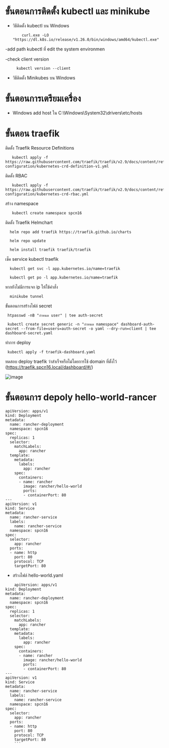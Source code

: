 # ขั้นตอนการติดตั้ง kubectl และ minikube

* วิธีติดตั้ง kubectl บน Windows

          curl.exe -LO "https://dl.k8s.io/release/v1.26.0/bin/windows/amd64/kubectl.exe"
 
 -add path kubectl ที่ edit the system environmen
 
 -check client version

         kubectl version --client
         
* วิธีติดตั้ง Minikubes บน Windows       

# ขั้นตอนการเตรียมเครื่อง

* Windows add host ใน C:\Windows\System32\drivers\etc/hosts

# ขั้นตอน traefik

ติดตั้ง Traefik Resource Definitions

       kubectl apply -f https://raw.githubusercontent.com/traefik/traefik/v2.9/docs/content/reference/dynamic-configuration/kubernetes-crd-definition-v1.yml

ติดตั้ง RBAC 
 
       kubectl apply -f https://raw.githubusercontent.com/traefik/traefik/v2.9/docs/content/reference/dynamic-configuration/kubernetes-crd-rbac.yml
       
สร้าง namespace

       kubectl create namespace spcn16
       
ติดตั้ง Traefik Helmchart

      helm repo add traefik https://traefik.github.io/charts
      
      helm repo update
      
      helm install traefik traefik/traefik
      
เช็ค service kubectl traefik 

      kubectl get svc -l app.kubernetes.io/name=traefik
      
      kubectl get po -l app.kubernetes.io/name=traefik

หากยังไม่มีการแจก ip ให้ใช้คำสั่ง

      minikube tunnel
      
ขั้นตอนการสร้างไฟล์ secret    

     htpasswd -nB "กำหนด user" | tee auth-secret
     
     kubectl create secret generic -n "กำหนด namespace" dashboard-auth-secret --from-file=users=auth-secret -o yaml --dry-run=client | tee dashboard-secret.yaml 
     
ทำการ deploy

     kubectl apply -f traefik-dashboard.yaml
     
ทดสอบ deploy traefik ว่าสำเร็จหรือไม่โดยการใช้ domain ที่ตั้งไว้ (https://traefik.spcn16.local/dashboard/#/) 

![image](https://user-images.githubusercontent.com/119166253/226190453-a1f01cd4-e27e-4436-abc7-cd53ce3b0c6d.png)

# ขั้นตอนการ depoly hello-world-rancer

```
apiVersion: apps/v1
kind: Deployment
metadata:
  name: rancher-deployment
  namespace: spcn16
spec:
  replicas: 1
  selector:
    matchLabels:
      app: rancher
  template:
    metadata:
      labels:
        app: rancher
    spec:
      containers:
      - name: rancher
        image: rancher/hello-world
        ports:
        - containerPort: 80
---
apiVersion: v1
kind: Service
metadata:
  name: rancher-service
  labels:
    name: rancher-service
  namespace: spcn16
spec:
  selector:
    app: rancher
  ports:
  - name: http
    port: 80
    protocol: TCP
    targetPort: 80
```

* สร้างไฟล์ hello-world.yaml
```
    apiVersion: apps/v1
kind: Deployment
metadata:
  name: rancher-deployment
  namespace: spcn16
spec:
  replicas: 1
  selector:
    matchLabels:
      app: rancher
  template:
    metadata:
      labels:
        app: rancher
    spec:
      containers:
      - name: rancher
        image: rancher/hello-world
        ports:
        - containerPort: 80
---
apiVersion: v1
kind: Service
metadata:
  name: rancher-service
  labels:
    name: rancher-service
  namespace: spcn16
spec:
  selector:
    app: rancher
  ports:
  - name: http
    port: 80
    protocol: TCP
    targetPort: 80
    ```
    
    

